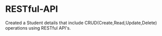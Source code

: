 # RESTful-API
Created a Student details that include CRUD(Create,Read,Update,Delete) operations using RESTful API's.
